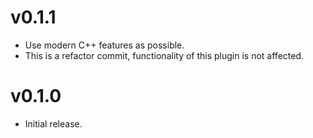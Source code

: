 # v0.1.1

- Use modern C++ features as possible.
- This is a refactor commit, functionality of this plugin is not affected.

# v0.1.0

- Initial release.
